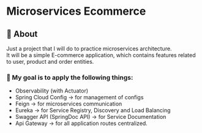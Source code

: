 # Microservices Ecommerce


## 🤔 About

Just a project that I will do to practice microservices architecture.
</br>
It will be a simple E-commerce application, which contains features related to user, product and order entities.

### 🎯 My goal is to apply the following things:

- Observability (with Actuator)
- Spring Cloud Config -> for management of configs
- Feign -> for microservices communication
- Eureka -> for Service Registry, Discovery and Load Balancing
- Swagger API (SpringDoc API) -> for Service Documentation
- Api Gateway -> for all application routes centralized.